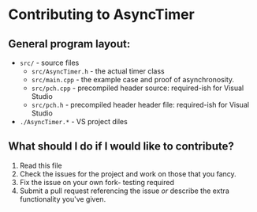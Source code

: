 # Contributing to AsyncTimer

## General program layout:

 - `src/` - source files
   - `src/AsyncTimer.h` - the actual timer class
   - `src/main.cpp` - the example case and proof of asynchronosity.
   - `src/pch.cpp` - precompiled header source: required-ish for Visual Studio
   - `src/pch.h` - precompiled header header file: required-ish for Visual Studio
 - `./AsyncTimer.*` - VS project diles

## What should I do if I would like to contribute?

1. Read this file
2. Check the issues for the project and work on those that you fancy.
3. Fix the issue on your own fork- testing required
4. Submit a pull request referencing the issue *or* describe the extra functionality you've given.
